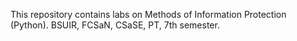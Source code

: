 This repository contains labs on Methods of Information Protection (Python). BSUIR, FCSaN, CSaSE, PT, 7th semester.
